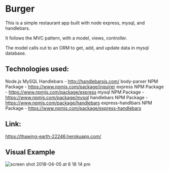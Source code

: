 # Burger

This is a simple restaurant app built with node express, mysql, and handlebars.

It follows the MVC pattern, with a model, views, controller.

The model calls out to an ORM to get, add, and update data in mysql database.

## Technologies used:

Node.js
MySQL
Handlebars - http://handlebarsjs.com/
body-parser NPM Package - https://www.npmjs.com/package/inquirer
express NPM Package - https://www.npmjs.com/package/express
mysql NPM Package - https://www.npmjs.com/package/mysql
handlebars NPM Package - https://www.npmjs.com/package/handlebars
express-handlbars NPM Package - https://www.npmjs.com/package/express-handlebars

## Link:
https://thawing-earth-22246.herokuapp.com/

## Visual Example
![screen shot 2018-04-05 at 6 18 14 pm](https://user-images.githubusercontent.com/30784677/38399210-c1ef3ef4-38fd-11e8-936c-d1e60b7aafdb.png)

